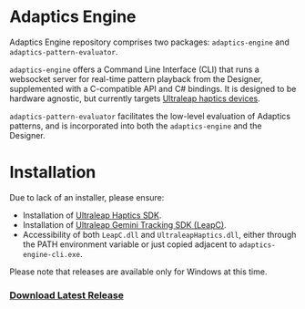 # Adaptics Engine

Adaptics Engine repository comprises two packages: `adaptics-engine` and `adaptics-pattern-evaluator`.

`adaptics-engine` offers a Command Line Interface (CLI) that runs a websocket server for real-time pattern playback from the Designer, supplemented with a C-compatible API and C# bindings. It is designed to be hardware agnostic, but currently targets [Ultraleap haptics devices](https://www.ultraleap.com/datasheets/STRATOS_Explore_Development_Kit_datasheet.pdf).

`adaptics-pattern-evaluator` facilitates the low-level evaluation of Adaptics patterns, and is incorporated into both the `adaptics-engine` and the Designer.

# Installation
Due to lack of an installer, please ensure:
- Installation of [Ultraleap Haptics SDK](https://developer.ultrahaptics.com/).
- Installation of [Ultraleap Gemini Tracking SDK (LeapC)](https://developer.leapmotion.com/tracking-software-download/).
- Accessibility of both `LeapC.dll` and `UltraleapHaptics.dll`, either through the PATH environment variable or just copied adjacent to `adaptics-engine-cli.exe`.

Please note that releases are available only for Windows at this time.

### [Download Latest Release](https://github.com/AdaptiveHaptics/AdapticsEngine/releases/latest)
